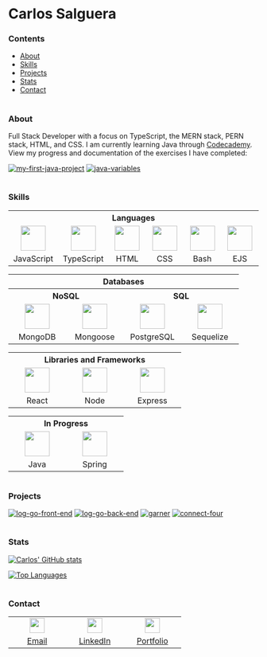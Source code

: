 # Carlos Salguera

### Contents

* [About](https://github.com/csalguera#about)
* [Skills](https://github.com/csalguera#skills)
* [Projects](https://github.com/csalguera#projects)
* [Stats](https://github.com/csalguera#stats)
* [Contact](https://github.com/csalguera#contact-information)

#

### About

Full Stack Developer with a focus on TypeScript, the MERN stack, PERN stack, HTML, and CSS. I am currently learning Java through [Codecademy](https://www.codecademy.com/learn). View my progress and documentation of the exercises I have completed:

[![my-first-java-project](https://github-readme-stats.vercel.app/api/pin/?username=csalguera&repo=my-first-java-app&theme=github_dark)](https://github.com/csalguera/my-first-java-app) [![java-variables](https://github-readme-stats.vercel.app/api/pin/?username=csalguera&repo=java-variables&theme=github_dark)](https://github.com/csalguera/java-variables)

#

### Skills

<table>
  <tr>
    <th colspan="6" style="text-align:center">
      Languages
    </th>
  </tr>
  <tr>
    <td align="center">
      <img src="https://cdn.jsdelivr.net/gh/devicons/devicon/icons/javascript/javascript-original.svg" width="50px"/>
    </td>
    <td align="center">
      <img src="https://cdn.jsdelivr.net/gh/devicons/devicon/icons/typescript/typescript-original.svg" width="50px"/>
    </td>
    <td align="center">
      <img src="https://cdn.jsdelivr.net/gh/devicons/devicon/icons/html5/html5-original.svg" width="50px"/>
    </td>
    <td align="center">
      <img src="https://cdn.jsdelivr.net/gh/devicons/devicon/icons/css3/css3-original.svg" width="50px"/>
    </td>
    <td align="center">
      <img src="https://cdn.jsdelivr.net/gh/devicons/devicon/icons/bash/bash-original.svg" width="50px"/>
    </td>
    <td align="center">
      <img src="https://cdn.icon-icons.com/icons2/2107/PNG/512/file_type_ejs_icon_130626.png" width="50px"/>
    </td>
  </tr>
  <tr>
    <td align="center" width="100px">JavaScript</td>
    <td align="center" width="100px">TypeScript</td>
    <td align="center" width="100px">HTML</td>
    <td align="center" width="100px">CSS</td>
    <td align="center" width="100px">Bash</td>
    <td align="center" width="100px">EJS</td>
  </tr>
</table>

<table>
  <tr>
    <th colspan="4" style="text-align:center">Databases</th>
  </tr>
  <tr>
    <th colspan="2" style="text-align:center">NoSQL</th>
    <th colspan="2" style="text-align:center">SQL</th>
  </tr>
  <tr>
    <td align="center">
      <img src="https://cdn.jsdelivr.net/gh/devicons/devicon/icons/mongodb/mongodb-original.svg" width="50px"/>
    </td>
    <td align="center">
      <img src="https://i.imgur.com/qfArKK8.png" width="50px"/>
    </td>
    <td align="center">
      <img src="https://cdn.jsdelivr.net/gh/devicons/devicon/icons/postgresql/postgresql-original.svg" width="50px"/>
    </td>
    <td align="center">
      <img src="https://cdn.jsdelivr.net/gh/devicons/devicon/icons/sequelize/sequelize-original.svg" width="50px"/>
    </td>
  </tr>
  <tr>
    <td align="center" width="100px">MongoDB</td>
    <td align="center" width="100px">Mongoose</td>
    <td align="center" width="100px">PostgreSQL</td>
    <td align="center" width="100px">Sequelize</td>
  </tr>
</table>

<table>
  <tr>
    <th colspan="3" style="text-align:center">
      Libraries and Frameworks
    </th>
  </tr>
  <tr>
    <td align="center">
      <img src="https://cdn.jsdelivr.net/gh/devicons/devicon/icons/react/react-original.svg" width="50px"/>
    </td>
    <td align="center">
      <img src="https://cdn.jsdelivr.net/gh/devicons/devicon/icons/nodejs/nodejs-original.svg" width="50px"/>
    </td>
    <td align="center">
      <img src="https://cdn.jsdelivr.net/gh/devicons/devicon/icons/express/express-original.svg" width="50px"/>
    </td>
  </tr>
  <tr>
    <td align="center" width="100px">React</td>
    <td align="center" width="100px">Node</td>
    <td align="center" width="100px">Express</td>
  </tr>
</table>

<table>
  <tr>
    <th colspan="2" style="text-align:center">
      In Progress
    </th>
  </tr>
  <tr>
    <td align="center">
      <img src="https://cdn.jsdelivr.net/gh/devicons/devicon/icons/java/java-original.svg" width="50px"/>
    </td>
    <td align="center">
      <img src="https://cdn.jsdelivr.net/gh/devicons/devicon/icons/spring/spring-original.svg" width="50px"/>
    </td>
  </tr>
  <tr>
    <td align="center" width="100px">Java</td>
    <td align="center" width="100px">Spring</td>
  </tr>
</table>

#

### Projects

[![log-go-front-end](https://github-readme-stats.vercel.app/api/pin/?username=csalguera&repo=log-go-front-end&theme=github_dark)](https://github.com/csalguera/log-go-front-end) [![log-go-back-end](https://github-readme-stats.vercel.app/api/pin/?username=csalguera&repo=log-go-back-end&theme=github_dark)](https://github.com/csalguera/log-go-back-end) [![garner](https://github-readme-stats.vercel.app/api/pin/?username=csalguera&repo=garner&theme=github_dark)](https://github.com/csalguera/garner) [![connect-four](https://github-readme-stats.vercel.app/api/pin/?username=csalguera&repo=connect-four&theme=github_dark)](https://github.com/csalguera/connect-four)

#

### Stats

[![Carlos' GitHub stats](https://github-readme-stats.vercel.app/api?username=csalguera&hide=stars,issues&count_private=true&show_icons=true&theme=github_dark)](https://github.com/csalguera/github-readme-stats)

[![Top Languages](https://github-readme-stats.vercel.app/api/top-langs/?username=csalguera&langs_count=10&layout=compact&count_private=true&theme=github_dark)](https://github.com/csalguera/github-readme-stats)

#

### Contact

<table>
  <tr>
    <td align="center" width="100px">
      <img src="https://i.imgur.com/66I52fG.png" width="30px"/>
    </th>
    <td align="center" width="100px">
      <img src="https://i.imgur.com/59N1LTh.png" width="30px"/>
    </th>
    <td align="center" width="100px">
      <img src="https://i.imgur.com/OgNiXXo.png" width="30px"/>
    </th>
  </tr>
  <tr>
    <td align="center" width="100px">
      <a href="mailto:carlos.e.salguera@gmail.com">Email</a>
    </td>
    <td align="center" width="100px">
      <a href="https://www.linkedin.com/in/carlos-salguera/">LinkedIn</a>
    </td>
    <td align="center" width="100px">
      <a href="https://csalguera-portfolio.netlify.app/">Portfolio</a>
    </td>
  </tr>
</table>